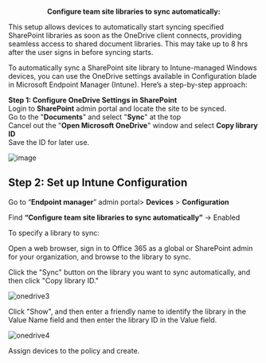 <p align="center">
<b>Configure team site libraries to sync automatically:</b>
</p>
This setup allows devices to automatically start syncing specified SharePoint libraries as soon as the OneDrive client connects, providing seamless access to shared document libraries. This may take up to 8 hrs after the user signs in before syncing starts.<br />

To automatically sync a SharePoint site library to Intune-managed Windows devices, you can use the OneDrive settings available in Configuration blade in Microsoft Endpoint Manager (Intune).  Here’s a step-by-step approach:

**Step 1: Configure OneDrive Settings in SharePoint**<br />
Login to **SharePoint** admin portal and locate the site to be synced.<br />
Go to the "**Documents**" and select "**Sync**" at the top<br />
Cancel out the "**Open Microsoft OneDrive**" window and select **Copy library ID** <br />
Save the ID for later use.

![image](https://github.com/user-attachments/assets/9a3ca6ac-0c20-4b02-a869-53f5fa4d80cf)

## **Step 2: Set up Intune Configuration**
Go to “**Endpoint manager**” admin portal> **Devices** > **Configuration**

Find <b>“Configure team site libraries to sync automatically”</b>  -> Enabled

To specify a library to sync:

Open a web browser, sign in to Office 365 as a global or SharePoint admin for your organization, and browse to the library to sync.


Click the "Sync" button on the library you want to sync automatically, and then click "Copy library ID."

![onedrive3](https://github.com/stahir131/SharePoint-Sync-in-Intune/assets/64047385/a10e908a-3806-46c2-978e-2451fe8c3186)

Click "Show", and then enter a friendly name to identify the library in the Value Name field and then enter the library ID in the Value field.

![onedrive4](https://github.com/stahir131/SharePoint-Sync-in-Intune/assets/64047385/2ed0d2ba-49ee-4e28-aa56-492694ff5590)

Assign devices to the policy and create.

